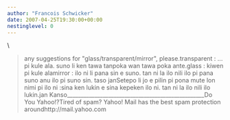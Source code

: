 ```yaml
---
author: "Francois Schwicker"
date: 2007-04-25T19:30:00+00:00
nestinglevel: 0
---
```

\
> 
> any suggestions for
> "glass/transparent/mirror", please.transparent : ... pi kule ala. suno li ken tawa tanpoka wan tawa poka ante.glass : kiwen pi kule alamirror : ilo ni li pana sin e suno. tan ni la ilo nili ilo pi pana suno anu ilo pi suno sin. taso janSetepo li jo e pilin pi pona mute lon nimi pi ilo ni :sina ken lukin e sina kepeken ilo ni. tan ni la ilo nili ilo lukin.jan Kanso\_\_\_\_\_\_\_\_\_\_\_\_\_\_\_\_\_\_\_\_\_\_\_\_\_\_\_\_\_\_\_\_\_\_\_\_\_\_\_\_\_\_\_\_\_\_\_\_\_\_Do You Yahoo!?Tired of spam? Yahoo! Mail has the best spam protection aroundhttp://mail.yahoo.com